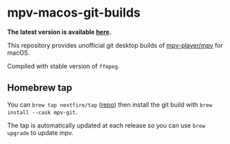 # mpv-macos-git-builds

**The latest version is available [here](https://github.com/NextFire/mpv-macos-git-builds/releases/latest).**

This repository provides unofficial git desktop builds of [mpv-player/mpv](https://github.com/mpv-player/mpv) for macOS.

Compiled with stable version of `ffmpeg`.

## Homebrew tap

You can `brew tap nextfire/tap` ([repo](https://github.com/NextFire/homebrew-tap)) then install the git build with `brew install --cask mpv-git`.

The tap is automatically updated at each release so you can use `brew upgrade` to update mpv.
